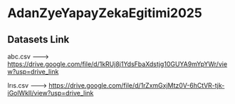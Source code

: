 # AdanZyeYapayZekaEgitimi2025

## Datasets Link
abc.csv  ---> https://drive.google.com/file/d/1kRUj8j1YdsFbaXdstjg10GUYA9mYpYWr/view?usp=drive_link

Irıs.csv ---> https://drive.google.com/file/d/1rZxmGxjMtz0V-6hCtVR-tjk-iGolWklI/view?usp=drive_link
